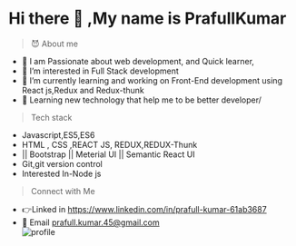 # Hi there 👋 ,My name is PrafullKumar

> :smiling_imp: About me
- :green_book: I am Passionate about web development, and Quick learner,
- 👀 I’m interested in  Full Stack development
- 🌱 I’m currently learning and working on Front-End development using React js,Redux and Redux-thunk
- 💞️ Learning new technology that help me to be better developer/
> Tech stack
- Javascript,ES5,ES6
- HTML , CSS ,REACT JS, REDUX,REDUX-Thunk
- || Bootstrap || Meterial UI ||  Semantic React UI 
- Git,git version control
- Interested In-Node js

>Connect with Me
-  👉Linked in  https://www.linkedin.com/in/prafull-kumar-61ab3687
-  📧 Email        prafull.kumar.45@gmail.com  
![profile](https://media.giphy.com/media/MT5UUV1d4CXE2A37Dg/giphy.gif?cid=ecf05e47kc8nzpn6tap52czx93tfuze52rdjluzl0oe630in&rid=giphy.gif&ct=g)  
<!---
Prafullkuma/Prafullkuma is a ✨ special ✨ repository because its `README.md` (this file) appears on your GitHub profile.
You can click the Preview link to take a look at your changes.
--->

